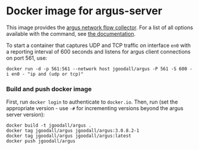 # Docker image for argus-server

This image provides the [argus network flow collector](http://www.qosient.com/argus/index.shtml). For a list of all options available with the command, see [the documentation](http://qosient.com/argus/man/man8/argus.8.pdf).

To start a container that captures UDP and TCP traffic on interface `en0` with a reporting interval of 600 seconds and listens for argus client connections on port 561, use:

```
docker run -d -p 561:561 --network host jgoodall/argus -P 561 -S 600 -i en0 - "ip and (udp or tcp)"
```

### Build and push docker image

First, run `docker login` to authenticate to `docker.io`. Then, run (set the appropriate version - use `-#` for incrementing versions beyond the argus server version):

```
docker build -t jgoodall/argus .
docker tag jgoodall/argus jgoodall/argus:3.0.8.2-1
docker tag jgoodall/argus jgoodall/argus:latest
docker push jgoodall/argus
```
